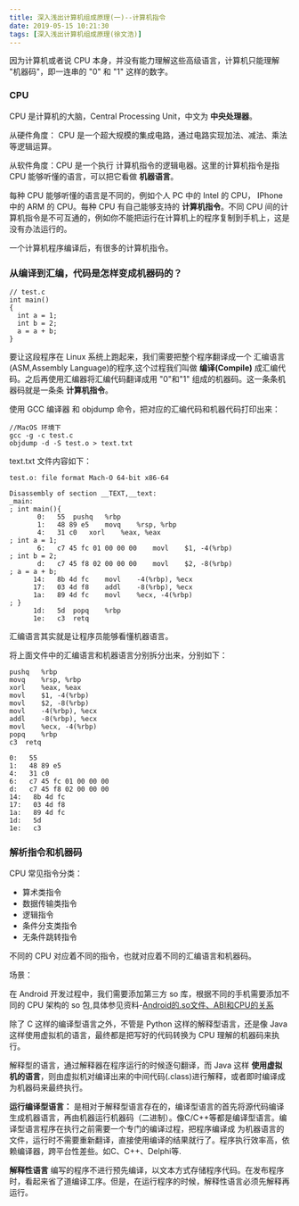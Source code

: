 ```yaml
---
title: 深入浅出计算机组成原理(一)--计算机指令
date: 2019-05-15 10:21:30
tags: [深入浅出计算机组成原理(徐文浩)]
---
```


因为计算机或者说 CPU 本身，并没有能力理解这些高级语言，计算机只能理解 "机器码"，即一连串的 "0" 和 "1" 这样的数字。


### CPU

CPU 是计算机的大脑，Central Processing Unit，中文为 **中央处理器**。

从硬件角度： CPU 是一个超大规模的集成电路，通过电路实现加法、减法、乘法等逻辑运算。

从软件角度：CPU 是一个执行 计算机指令的逻辑电器。这里的计算机指令是指 CPU 能够听懂的语言，可以把它看做 **机器语言**。


每种 CPU 能够听懂的语言是不同的，例如个人 PC 中的 Intel 的 CPU， IPhone 中的 ARM 的 CPU。每种 CPU 有自己能够支持的 **计算机指令**。不同 CPU 间的计算机指令是不可互通的，例如你不能把运行在计算机上的程序复制到手机上，这是没有办法运行的。


一个计算机程序编译后，有很多的计算机指令。
 <!-- more -->

### 从编译到汇编，代码是怎样变成机器码的？


```
// test.c
int main()
{
  int a = 1; 
  int b = 2;
  a = a + b;
}
```

要让这段程序在 Linux 系统上跑起来，我们需要把整个程序翻译成一个 汇编语言(ASM,Assembly Language)的程序,这个过程我们叫做 **编译(Compile)** 成汇编代码。之后再使用汇编器将汇编代码翻译成用 "0"和"1" 组成的机器码。这一条条机器码就是一条条 **计算机指令**。


使用 GCC 编译器 和 objdump 命令，把对应的汇编代码和机器代码打印出来：

```
//MacOS 环境下
gcc -g -c test.c
objdump -d -S test.o > text.txt
```

text.txt 文件内容如下：

```
test.o: file format Mach-O 64-bit x86-64

Disassembly of section __TEXT,__text:
_main:
; int main(){
       0:   55  pushq   %rbp
       1:   48 89 e5    movq    %rsp, %rbp
       4:   31 c0   xorl    %eax, %eax
; int a = 1;
       6:   c7 45 fc 01 00 00 00    movl    $1, -4(%rbp)
; int b = 2;
       d:   c7 45 f8 02 00 00 00    movl    $2, -8(%rbp)
; a = a + b;
      14:   8b 4d fc    movl    -4(%rbp), %ecx
      17:   03 4d f8    addl    -8(%rbp), %ecx
      1a:   89 4d fc    movl    %ecx, -4(%rbp)
; }
      1d:   5d  popq    %rbp
      1e:   c3  retq
```

汇编语言其实就是让程序员能够看懂机器语言。

将上面文件中的汇编语言和机器语言分别拆分出来，分别如下：


```
pushq   %rbp
movq    %rsp, %rbp
xorl    %eax, %eax
movl    $1, -4(%rbp)
movl    $2, -8(%rbp)
movl    -4(%rbp), %ecx
addl    -8(%rbp), %ecx
movl    %ecx, -4(%rbp)
popq    %rbp
c3  retq
```

```
0:   55
1:   48 89 e5
4:   31 c0 
6:   c7 45 fc 01 00 00 00
d:   c7 45 f8 02 00 00 00
14:   8b 4d fc
17:   03 4d f8
1a:   89 4d fc
1d:   5d
1e:   c3
```

### 解析指令和机器码


CPU 常见指令分类：

* 算术类指令
* 数据传输类指令
* 逻辑指令
* 条件分支类指令
* 无条件跳转指令


不同的 CPU 对应着不同的指令，也就对应着不同的汇编语言和机器码。

场景：

在 Android 开发过程中，我们需要添加第三方 so 库，根据不同的手机需要添加不同的 CPU 架构的 so 包,具体参见资料-[Android的.so文件、ABI和CPU的关系](****)

除了 C 这样的编译型语言之外，不管是 Python 这样的解释型语言，还是像 Java 这样使用虚拟机的语言，最终都是把写好的代码转换为 CPU 理解的机器码来执行。

解释型的语言，通过解释器在程序运行的时候逐句翻译，而 Java 这样 **使用虚拟机的语言**，则由虚拟机对编译出来的中间代码(.class)进行解释，或者即时编译成为机器码来最终执行。



**运行编译型语言：** 是相对于解释型语言存在的，编译型语言的首先将源代码编译生成机器语言，再由机器运行机器码（二进制）。像C/C++等都是编译型语言。编译型语言程序在执行之前需要一个专门的编译过程，把程序编译成 为机器语言的文件，运行时不需要重新翻译，直接使用编译的结果就行了。程序执行效率高，依赖编译器，跨平台性差些。如C、C++、Delphi等.  

**解释性语言** 编写的程序不进行预先编译，以文本方式存储程序代码。在发布程序时，看起来省了道编译工序。但是，在运行程序的时候，解释性语言必须先解释再运行。